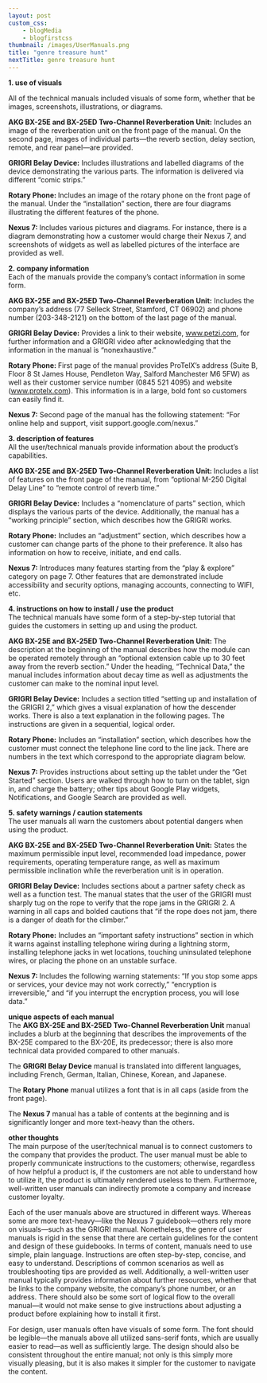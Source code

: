 ```yaml
--- 
layout: post
custom_css: 
    - blogMedia
    - blogfirstcss
thumbnail: /images/UserManuals.png
title: "genre treasure hunt"
nextTitle: genre treasure hunt
---
```


<div class = "numbers"><b>1.	use of visuals</b></div>

All of the technical manuals included visuals of some form, whether that be images, screenshots, illustrations, or diagrams. 

<b>AKG BX-25E and BX-25ED Two-Channel Reverberation Unit:</b> Includes an image of the reverberation unit on the front page of the manual. On the second page, images of individual parts—the reverb section, delay section, remote, and rear panel—are provided. 

<b>GRIGRI Belay Device:</b> Includes illustrations and labelled diagrams of the device demonstrating the various parts. The information is delivered via different “comic strips.”

<b>Rotary Phone: </b>Includes an image of the rotary phone on the front page of the manual. Under the “installation” section, there are four diagrams illustrating the different features of the phone. 

<b>Nexus 7: </b>Includes various pictures and diagrams. For instance, there is a diagram demonstrating how a customer would charge their Nexus 7, and screenshots of widgets as well as labelled pictures of the interface are provided as well. 

<div class = "extraSpace"></div>

<div class = "numbers"><b>2.	company information</b></div>
Each of the manuals provide the company’s contact information in some form. 

<b>AKG BX-25E and BX-25ED Two-Channel Reverberation Unit:</b> Includes the company’s address (77 Selleck Street, Stamford, CT 06902) and phone number (203-348-2121) on the bottom of the last page of the manual.

<b>GRIGRI Belay Device:</b> Provides a link to their website, www.petzi.com, for further information and a GRIGRI video after acknowledging that the information in the manual is “nonexhaustive.”

<b>Rotary Phone: </b>First page of the manual provides ProTelX’s address (Suite B, Floor 8 St James House, Pendleton Way, Salford Manchester M6 5FW) as well as their customer service number (0845 521 4095) and website (www.protelx.com). This information is in a large, bold font so customers can easily find it.

<b>Nexus 7:</b> Second page of the manual has the following statement: “For online help and support, visit support.google.com/nexus.”
 
<div class = "extraSpace"></div>

<div class = "numbers"><b>3.	description of features</b></div>
All the user/technical manuals provide information about the product’s capabilities. 

<b>AKG BX-25E and BX-25ED Two-Channel Reverberation Unit: </b>Includes a list of features on the front page of the manual, from “optional M-250 Digital Delay Line” to “remote control of reverb time.” 

<b>GRIGRI Belay Device:</b> Includes a “nomenclature of parts” section, which displays the various parts of the device. Additionally, the manual has a “working principle” section, which describes how the GRIGRI works. 

<b>Rotary Phone:</b> Includes an “adjustment” section, which describes how a customer can change parts of the phone to their preference. It also has information on how to receive, initiate, and end calls. 

<b>Nexus 7:</b> Introduces many features starting from the “play & explore” category on page 7. Other features that are demonstrated include accessibility and security options, managing accounts, connecting to WIFI, etc.

<div class = "extraSpace"></div>

<div class = "numbers"><b>4.	instructions on how to install / use the product</b></div>
The technical manuals have some form of a step-by-step tutorial that guides the customers in setting up and using the product. 

<b>AKG BX-25E and BX-25ED Two-Channel Reverberation Unit: </b>The description at the beginning of the manual describes how the module can be operated remotely through an “optional extension cable up to 30 feet away from the reverb section.” Under the heading, “Technical Data,” the manual includes information about decay time as well as adjustments the customer can make to the nominal input level.  

<b>GRIGRI Belay Device:</b> Includes a section titled “setting up and installation of the GRIGRI 2,” which gives a visual explanation of how the descender works. There is also a text explanation in the following pages. The instructions are given in a sequential, logical order. 

<b>Rotary Phone:</b> Includes an “installation” section, which describes how the customer must connect the telephone line cord to the line jack. There are numbers in the text which correspond to the appropriate diagram below. 

<b>Nexus 7:</b> Provides instructions about setting up the tablet under the “Get Started” section. Users are walked through how to turn on the tablet, sign in, and charge the battery; other tips about Google Play widgets, Notifications, and Google Search are provided as well. 

<div class = "extraSpace"></div>

<div class = "numbers"><b>5.	safety warnings / caution statements</b></div>
The user manuals all warn the customers about potential dangers when using the product. 

<b>AKG BX-25E and BX-25ED Two-Channel Reverberation Unit:</b> States the maximum permissible input level, recommended load impedance, power requirements, operating temperature range, as well as maximum permissible inclination while the reverberation unit is in operation. 

<b>GRIGRI Belay Device:</b> Includes sections about a partner safety check as well as a function test. The manual states that the user of the GRIGRI must sharply tug on the rope to verify that the rope jams in the GRIGRI 2. A warning in all caps and bolded cautions that “if the rope does not jam, there is a danger of death for the climber.”

<b>Rotary Phone:</b> Includes an “important safety instructions” section in which it warns against installing telephone wiring during a lightning storm, installing telephone jacks in wet locations, touching uninsulated telephone wires, or placing the phone on an unstable surface. 

<b>Nexus 7: </b>Includes the following warning statements: “If you stop some apps or services, your device may not work correctly,” “encryption is irreversible,” and “if you interrupt the encryption process, you will lose data.”

<div class = "extraSpace"></div>

<div class = "numbers"><b>unique aspects of each manual</b></div>
The <b>AKG BX-25E and BX-25ED Two-Channel Reverberation Unit</b> manual includes a blurb at the beginning that describes the improvements of the BX-25E compared to the BX-20E, its predecessor; there is also more technical data provided compared to other manuals. 

The <b>GRIGRI Belay Device</b> manual is translated into different languages, including French, German, Italian, Chinese, Korean, and Japanese. 

The <b>Rotary Phone</b> manual utilizes a font that is in all caps (aside from the front page).

The <b>Nexus 7</b> manual has a table of contents at the beginning and is significantly longer and more text-heavy than the others. 

<div class = "extraSpace"></div>

<div class = "numbers"><b>other thoughts</b></div>
The main purpose of the user/technical manual is to connect customers to the company that provides the product. The user manual must be able to properly communicate instructions to the customers; otherwise, regardless of how helpful a product is, if the customers are not able to understand how to utilize it, the product is ultimately rendered useless to them. Furthermore, well-written user manuals can indirectly promote a company and increase customer loyalty. 

Each of the user manuals above are structured in different ways. Whereas some are more text-heavy—like the Nexus 7 guidebook—others rely more on visuals—such as the GRIGRI manual. Nonetheless, the genre of user manuals is rigid in the sense that there are certain guidelines for the content and design of these guidebooks. In terms of content, manuals need to use simple, plain language. Instructions are often step-by-step, concise, and easy to understand. Descriptions of common scenarios as well as troubleshooting tips are provided as well. Additionally, a well-written user manual typically provides information about further resources, whether that be links to the company website, the company’s phone number, or an address. There should also be some sort of logical flow to the overall manual—it would not make sense to give instructions about adjusting a product before explaining how to install it first. 

For design, user manuals often have visuals of some form. The font should be legible—the manuals above all utilized sans-serif fonts, which are usually easier to read—as well as sufficiently large. The design should also be consistent throughout the entire manual; not only is this simply more visually pleasing, but it is also makes it simpler for the customer to navigate the content. 


